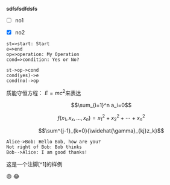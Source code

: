 ~~sdfsfsdfdsfs~~

- [ ] no1
- [x] no2


```flow
st=>start: Start
e=>end
op=>operation: My Operation
cond=>condition: Yes or No?

st->op->cond
cond(yes)->e
cond(no)->op
```
质能守恒方程： $E=mc^2$来表达



$$\sum_{i=1}^n a_i=0$$

$$f(x_1,x_x,\ldots,x_n) = x_1^2 + x_2^2 + \cdots + x_n^2 $$

$$\sum^{j-1}_{k=0}{\widehat{\gamma}_{kj}z_k}$$

```sequence
Alice->Bob: Hello Bob, how are you?
Not right of Bob: Bob thinks
Bob-->Alice: I am good thanks!
```

这是一个注脚[^1]的样例

:smile: :joy:






